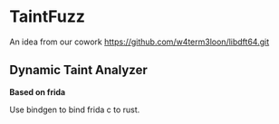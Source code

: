 # TaintFuzz
An idea from our cowork https://github.com/w4term3loon/libdft64.git 

## Dynamic Taint Analyzer

**Based on frida**

Use bindgen to bind frida c to rust.
